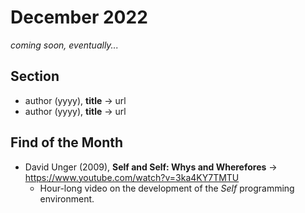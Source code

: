 # December 2022

*coming soon, eventually...*

## Section

+ author (yyyy), **title** &#8594; url
+ author (yyyy), **title** &#8594; url


## Find of the Month

+ David Unger (2009), **Self and Self: Whys and Wherefores** &#8594; https://www.youtube.com/watch?v=3ka4KY7TMTU
  - Hour-long video on the development of the *Self* programming environment.

